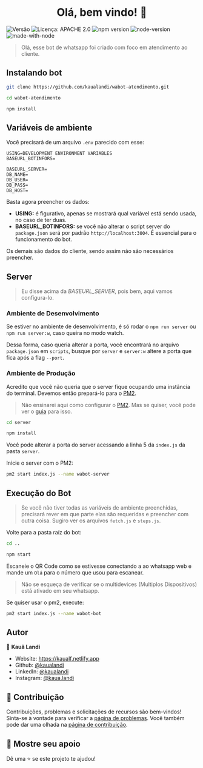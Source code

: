 <h1 align="center">Olá, bem vindo! 👋</h1>
<p>
<img alt="Versão" src="https://img.shields.io/badge/version-1.0-blue.svg?cacheSeconds=2592000" />
<img alt="Licença: APACHE 2.0" src="https://img.shields.io/badge/License-APACHE 2.0-yellow.svg" />
<img alt="npm version" src="https://img.shields.io/npm/v/@open-wa/wa-automate.svg?color=green"/>
<img alt="node-version" src="https://img.shields.io/node/v/@open-wa/wa-automate"/>
<img alt="made-with-node" src="https://img.shields.io/badge/Made%20with-node-1f425f.svg"/>

</p>

> Olá, esse bot de whatsapp foi criado com foco em atendimento ao cliente.

## Instalando bot
```bash
git clone https://github.com/kaualandi/wabot-atendimento.git
```
```bash
cd wabot-atendimento
```
```bash
npm install
```

## Variáveis de ambiente
Você precisará de um arquivo `.env` parecido com esse:
```env
USING=DEVELOPMENT ENVIRONMENT VARIABLES
BASEURL_BOTINFORS=

BASEURL_SERVER=
DB_NAME=
DB_USER=
DB_PASS=
DB_HOST=
```
Basta agora preencher os dados:
- **USING:** é figurativo, apenas se mostrará qual variável está sendo usada, no caso de ter duas.
- **BASEURL_BOTINFORS:** se você não alterar o script server do `package.json` será por padrão `http://localhost:3004`. É essencial para o funcionamento do bot.

Os demais são dados do cliente, sendo assim não são necessários preencher.

## Server
> Eu disse acima da *BASEURL_SERVER*, pois bem, aqui vamos configura-lo.

### Ambiente de Desenvolvimento

Se estiver no ambiente de desenvolvimento, é só rodar o `npm run server` ou `npm run server:w`, caso queira no modo watch.

Dessa forma, caso queria alterar a porta, você encontrará no arquivo `package.json` em `scripts`, busque por `server` e `server:w` altere a porta que fica após a flag `--port`.

### Ambiente de Produção

Acredito que você não queria que o server fique ocupando uma instância do terminal. Devemos então prepará-lo para o [PM2](https://pm2.keymetrics.io/).

> Não ensinarei aqui como configurar o [PM2](https://pm2.keymetrics.io/). Mas se quiser, você pode ver o [guia](https://pm2.keymetrics.io/docs/usage/quick-start/) para isso.

```bash
cd server
```
```bash
npm install
```
Você pode alterar a porta do server acessando a linha 5 da `index.js` da pasta `server`.

Inicie o server com o PM2:
```bash
pm2 start index.js --name wabot-server
```

## Execução do Bot
> Se você não tiver todas as variáveis de ambiente preenchidas, precisará rever em que parte elas são requeridas e preencher com outra coisa. Sugiro ver os arquivos `fetch.js` e `steps.js`.

Volte para a pasta raíz do bot:
```bash
cd ..
```

```bash
npm start
```

Escaneie o QR Code como se estivesse conectando a ao whatsapp web e mande um `Olá` para o número que usou para escanear.

> Não se esqueça de verificar se o multidevices (Multiplos Dispositivos) está ativado em seu whatsapp.

Se quiser usar o pm2, execute:
```bash
pm2 start index.js --name wabot-bot
```
## Autor

👤 **Kauã Landi**

* Website: https://kaualf.netlify.app
* Github: [@kaualandi](https://github.com/kaualandi)
* LinkedIn: [@kaualandi](https://linkedin.com/in/kaualandi)
* Instagram: [@kaua.landi](https://www.instagram.com/kaua.landi/)

## 🤝 Contribuição

Contribuições, problemas e solicitações de recursos são bem-vindos! <br/> Sinta-se à vontade para verificar a [página de problemas](https://github.com/kaualandi/wabot-atendimento/issues). Você também pode dar uma olhada na [página de contribuição](https://github.com/kaualandi/wabot-atendimento/pulls).

## 🥰 Mostre seu apoio

Dê uma ⭐️ se este projeto te ajudou!

